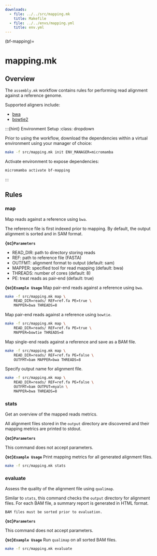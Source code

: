 ```yaml
---
downloads:
  - file: ../../src/mapping.mk
    title: Makefile
  - file: ../../envs/mapping.yml
    title: env.yml
---
```


(bf-mapping)=
# mapping.mk

## Overview

The `assembly.mk` workflow contains rules for performing read alignment against a reference genome.

Supported aligners include:

- [bwa](https://github.com/lh3/bwa)
- [bowtie2](https://github.com/BenLangmead/bowtie2)

:::{hint} Environment Setup
:class: dropdown

Prior to using the workflow, download the dependencies within a virtual environment using your manager of choice:

```bash
make -f src/mapping.mk init ENV_MANAGER=micromamba
```

Activate environment to expose dependencies:
```bash
micromamba activate bf-mapping
```
:::

## Rules

### map

Map reads against a reference using `bwa`. 

The reference file is first indexed prior to mapping. By default, the output alignment is sorted and in SAM format.

**{sc}`Parameters`**

- READ_DIR: path to directory storing reads
- REF: path to reference file (FASTA)
- OUTFMT: alignment format to output (default: sam)
- MAPPER: specified tool for read mapping (default: bwa)
- THREADS: number of cores (default: 8)
- PE: treat reads as pair-end (default: true)

**{sc}`Example Usage`**
Map pair-end reads against a reference using `bwa`.
```bash
make -f src/mapping.mk map \
    READ_DIR=reads/ REF=ref.fa PE=true \
    MAPPER=bwa THREADS=8
```

Map pair-end reads against a reference using `bowtie`.
```bash
make -f src/mapping.mk map \
    READ_DIR=reads/ REF=ref.fa PE=true \
    MAPPER=bowtie THREADS=8
```

Map single-end reads against a reference and save as a BAM file.
```bash
make -f src/mapping.mk map \
    READ_DIR=reads/ REF=ref.fa PE=false \
    OUTFMT=bam MAPPER=bwa THREADS=8
```

Specify output name for alignment file.
```bash
make -f src/mapping.mk map \
    READ_DIR=reads/ REF=ref.fa PE=false \
    OUTFMT=bam OUTPUT=myaln \
    MAPPER=bwa THREADS=8
```

### stats

Get an overview of the mapped reads metrics.

All alignment files stored in the `output` directory are discovered and their mapping metrics are printed to stdout.

**{sc}`Parameters`**

This command does not accept parameters.

**{sc}`Example Usage`**
Print mapping metrics for all generated alignment files.
```bash
make -f src/mapping.mk stats
```

### evaluate

Assess the quality of the alignment file using `qualimap`.

Similar to `stats`, this command checks the `output` directory for alignment files. For each BAM file, a summary report is generated in HTML format.

```{note}
BAM files must be sorted prior to evaluation.
```

**{sc}`Parameters`**

This command does not accept parameters.

**{sc}`Example Usage`**
Run `qualimap` on all sorted BAM files.
```bash
make -f src/mapping.mk evaluate
```
